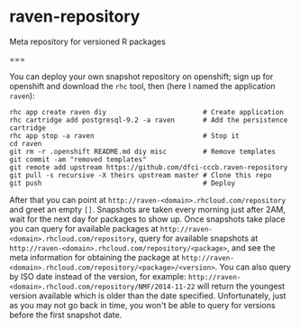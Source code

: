 # raven-repository

Meta repository for versioned R packages

===

You can deploy your own snapshot repository on openshift; sign up for openshift
and download the `rhc` tool, then (here I named the application `raven`):

```
rhc app create raven diy                        # Create application
rhc cartridge add postgresql-9.2 -a raven       # Add the persistence cartridge
rhc app stop -a raven                           # Stop it
cd raven
git rm -r .openshift README.md diy misc         # Remove templates
git commit -am "removed templates"
git remote add upstream https://github.com/dfci-cccb.raven-repository
git pull -s recursive -X theirs upstream master # Clone this repo
git push                                        # Deploy
```

After that you can point at `http://raven-<domain>.rhcloud.com/repository` and
greet an empty `[]`. Snapshots are taken every morning just after 2AM, wait for
the next day for packages to show up. Once snapshots take place you can query
for available packages at `http://raven-<domain>.rhcloud.com/repository`, query
for available snapshots at 
`http://raven-<domain>.rhcloud.com/repository/<package>`, and see the meta
information for obtaining the package at
`http://raven-<domain>.rhcloud.com/repository/<package>/<version>`. You can
also query by ISO date instead of the version, for example:
`http://raven-<domain>.rhcloud.com/repository/NMF/2014-11-22` will return the
youngest version available which is older than the date specified.
Unfortunately, just as you may not go back in time, you won't be able to query
for versions before the first snapshot date.
